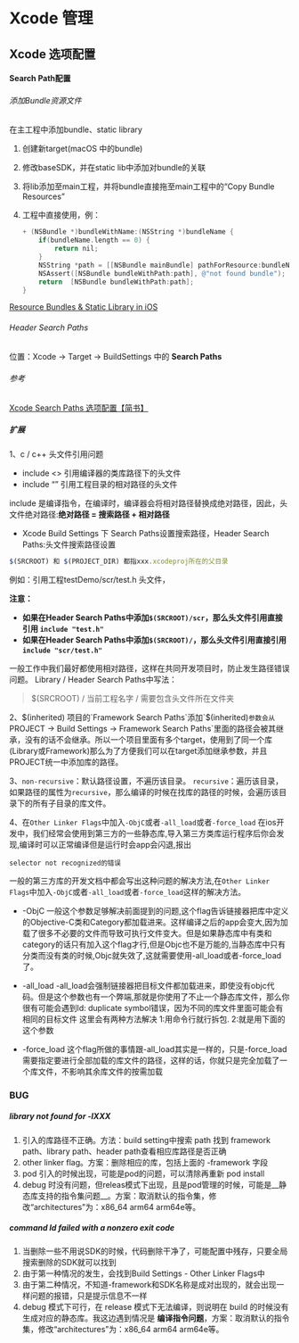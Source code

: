 # Xcode 管理

## Xcode 选项配置

#### Search Path配置

###### 添加Bundle资源文件

在主工程中添加bundle、static library

1. 创建新target(macOS 中的bundle)

2. 修改baseSDK，并在static lib中添加对bundle的关联

3. 将lib添加至main工程，并将bundle直接拖至main工程中的“Copy Bundle Resources”

4. 工程中直接使用，例：

   ```objective-c
   + (NSBundle *)bundleWithName:(NSString *)bundleName {
       if(bundleName.length == 0) {
           return nil;
       }
       NSString *path = [[NSBundle mainBundle] pathForResource:bundleName ofType:@"bundle"];
       NSAssert([NSBundle bundleWithPath:path], @"not found bundle");
       return  [NSBundle bundleWithPath:path];
   }
   ```

[Resource Bundles & Static Library in iOS](https://09mejohn.medium.com/resource-bundles-in-ios-static-library-beba3070fafd)

###### Header Search Paths

位置：Xcode -> Target -> BuildSettings 中的 **Search Paths**

###### 参考

[Xcode Search Paths 选项配置【简书】](https://www.jianshu.com/p/d41e05e6d9fa)

##### 扩展

1、c / c++ 头文件引用问题

- include <> 引用编译器的类库路径下的头文件
- include “” 引用工程目录的相对路径的头文件

include 是编译指令，在编译时，编译器会将相对路径替换成绝对路径，因此，头文件绝对路径:**绝对路径 = 搜索路径 + 相对路径**

- Xcode Build Settings 下 Search Paths设置搜索路径，Header Search Paths:头文件搜索路径设置

```jsx
$(SRCROOT) 和 $(PROJECT_DIR) 都指xxx.xcodeproj所在的父目录
```

例如：引用工程testDemo/scr/test.h 头文件，

**注意：**

- **如果在Header Search Paths中添加`$(SRCROOT)/scr`，那么头文件引用直接引用 `include "test.h"`**
- **如果在Header Search Paths中添加`$(SRCROOT)/`，那么头文件引用直接引用 `include "scr/test.h"`**

一般工作中我们最好都使用相对路径，这样在共同开发项目时，防止发生路径错误问题。
 Library / Header Search Paths中写法：

> $(SRCROOT) / 当前工程名字 / 需要包含头文件所在文件夹

2、$(inherited)
 项目的`Framework Search Paths`添加`$(inherited)`参数会从`PROJECT -> Build Settings -> Framework Search Paths`里面的路径会被其继承，没有的话不会继承。所以一个项目里面有多个target，使用到了同一个库(Library或Framework)那么为了方便我们可以在target添加继承参数，并且PROJECT统一中添加库的路径。

3、`non-recursive`：默认路径设置，不遍历该目录。
    `recursive`：遍历该目录，如果路径的属性为`recursive`，那么编译的时候在找库的路径的时候，会遍历该目录下的所有子目录的库文件。

4、在`Other Linker Flags`中加入`-ObjC`或者`-all_load`或者`-force_load`
    在ios开发中，我们经常会使用到第三方的一些静态库,导入第三方类库运行程序后你会发现,编译时可以正常编译但是运行时会app会闪退,报出

```undefined
selector not recognized的错误
```

一般的第三方库的开发文档中都会写出这种问题的解决方法,在`Other Linker Flags`中加入`-ObjC`或者`-all_load`或者`-force_load`这样的解决方法。

- -ObjC
   一般这个参数足够解决前面提到的问题,这个flag告诉链接器把库中定义的Objective-C类和Category都加载进来。这样编译之后的app会变大,因为加载了很多不必要的文件而导致可执行文件变大。但是如果静态库中有类和category的话只有加入这个flag才行,但是Objc也不是万能的,当静态库中只有分类而没有类的时候,Objc就失效了,这就需要使用-all_load或者-force_load了。

- -all_load
   -all_load会强制链接器把目标文件都加载进来，即使没有objc代码。但是这个参数也有一个弊端,那就是你使用了不止一个静态库文件，那么你很有可能会遇到ld: duplicate symbol错误，因为不同的库文件里面可能会有相同的目标文件 这里会有两种方法解决 1:用命令行就行拆包. 2:就是用下面的这个参数
- -force_load
   这个flag所做的事情跟-all_load其实是一样的，只是-force_load需要指定要进行全部加载的库文件的路径，这样的话，你就只是完全加载了一个库文件，不影响其余库文件的按需加载



### BUG

##### library not found for -lXXX

1. 引入的库路径不正确。方法：build setting中搜索 path 找到 framework path、library path、header path查看相应库路径是否正确
2. other linker flag。方案：删除相应的库，包括上面的 -framework 字段
3. pod 引入的时候出现，可能是pod的问题，可以清除再重新 pod install
4. debug 时没有问题，但releas模式下出现，且是pod管理的时候，可能是__静态库支持的指令集问题__。方案：取消默认的指令集，修改“architectures”为：x86_64 arm64 arm64e等。

##### command ld failed with a nonzero exit code

1. 当删除一些不用说SDK的时候，代码删除干净了，可能配置中残存，只要全局搜索删除的SDK就可以找到
2. 由于第一种情况的发生，会找到Build Settings - Other Linker Flags中
3. 由于第二种情况，不知道-framework和SDK名称是成对出现的，就会出现一样问题的报错，只是提示信息不一样
4. debug 模式下可行，在 release 模式下无法编译，则说明在 build 的时候没有生成对应的静态库。我这边遇到情况是 __编译指令问题__，方案：取消默认的指令集，修改“architectures”为：x86_64 arm64 arm64e等。

